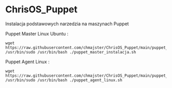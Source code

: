 # ChrisOS_Puppet
Instalacja podstawowych narzedzia na maszynach Puppet 

Puppet Master Linux Ubuntu :
```
wget https://raw.githubusercontent.com/chmajster/ChrisOS_Puppet/main/puppet_master_instalacja.sh;
/usr/bin/sudo /usr/bin/bash ./puppet_master_instalacja.sh
```

Puppet Agent Linux  :
```
wget https://raw.githubusercontent.com/chmajster/ChrisOS_Puppet/main/puppet_agent_linux.sh 
/usr/bin/sudo /usr/bin/bash ./puppet_agent_linux.sh 
```
